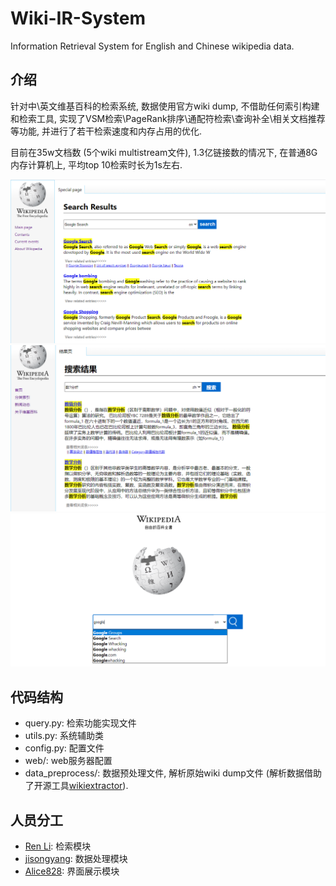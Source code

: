 # Wiki-IR-System
Information Retrieval System for English and Chinese wikipedia data.

## 介绍
针对中\英文维基百科的检索系统, 数据使用官方wiki dump, 不借助任何索引构建和检索工具, 实现了VSM检索\PageRank排序\通配符检索\查询补全\相关文档推荐等功能, 并进行了若干检索速度和内存占用的优化. 

目前在35w文档数 (5个wiki multistream文件), 1.3亿链接数的情况下, 在普通8G内存计算机上, 平均top 10检索时长为1s左右.

![](example_images/英文检索.png)
![](example_images/中文检索.png)
![](example_images/查询补全.png)


## 代码结构
- query.py: 检索功能实现文件
- utils.py: 系统辅助类
- config.py: 配置文件
- web/: web服务器配置
- data_preprocess/: 数据预处理文件, 解析原始wiki dump文件 (解析数据借助了开源工具[wikiextractor](https://github.com/attardi/wikiextractor)).

## 人员分工
- [Ren Li](https://github.com/renli1024): 检索模块
- [jisongyang](https://github.com/jisongyang): 数据处理模块
- [Alice828](https://github.com/Alice828): 界面展示模块

